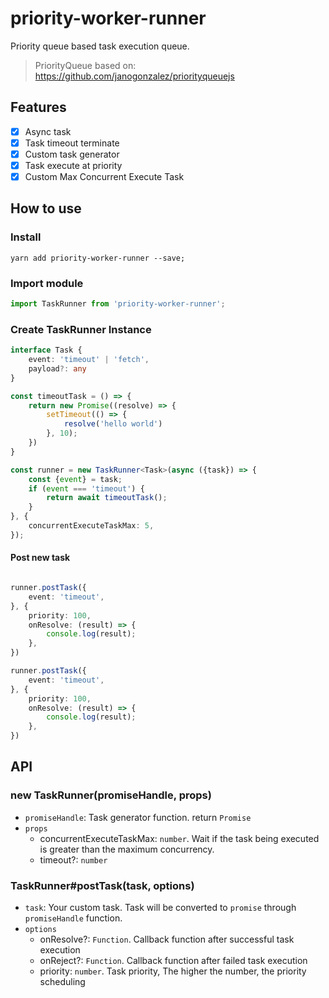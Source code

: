 # priority-worker-runner

Priority queue based task execution queue.

> PriorityQueue based on: https://github.com/janogonzalez/priorityqueuejs

## Features

- [x] Async task
- [x] Task timeout terminate
- [x] Custom task generator
- [x] Task execute at priority 
- [x] Custom Max Concurrent Execute Task

## How to use

### Install

```shell
yarn add priority-worker-runner --save;
```

### Import module

```typescript
import TaskRunner from 'priority-worker-runner';
```

### Create TaskRunner Instance
```typescript
interface Task {
    event: 'timeout' | 'fetch',
    payload?: any
}

const timeoutTask = () => {
    return new Promise((resolve) => {
        setTimeout(() => {
            resolve('hello world')
        }, 10);
    })
}

const runner = new TaskRunner<Task>(async ({task}) => {
    const {event} = task;
    if (event === 'timeout') {
        return await timeoutTask();
    }
}, {
    concurrentExecuteTaskMax: 5,
});
```

#### Post new task
```typescript

runner.postTask({
    event: 'timeout',
}, {
    priority: 100,
    onResolve: (result) => {
        console.log(result);
    },
})

runner.postTask({
    event: 'timeout',
}, {
    priority: 100,
    onResolve: (result) => {
        console.log(result);
    },
})
```

## API

### new TaskRunner(promiseHandle, props)

- `promiseHandle`: Task generator function. return `Promise`
- `props`
  - concurrentExecuteTaskMax: `number`. Wait if the task being executed is greater than the maximum concurrency.
  - timeout?: `number`

### TaskRunner#postTask(task, options)

- `task`: Your custom task. Task will be converted to `promise` through `promiseHandle` function.
- `options`
  - onResolve?: `Function`. Callback function after successful task execution
  - onReject?: `Function`. Callback function after failed task execution
  - priority: `number`. Task priority, The higher the number, the priority scheduling
